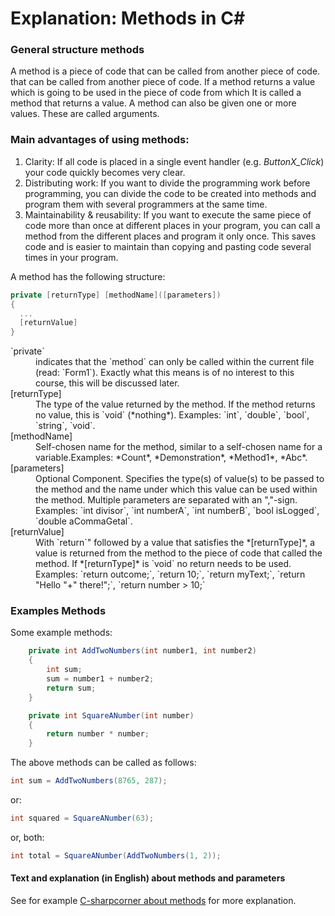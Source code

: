 # Explanation: Methods in C#

### General structure methods

A method is a piece of code that can be called from another piece of code.
that can be called from another piece of code. If a method returns a value
which is going to be used in the piece of code from which
It is called a method that returns a value.
A method can also be given one or more values.
These are called arguments.

### Main advantages of using methods:

1. Clarity: If all code is placed in a single event handler (e.g. *ButtonX_Click*) your code quickly becomes very clear.
2. Distributing work: If you want to divide the programming work before programming, you can divide the code to be created into methods and program them with several programmers at the same time.
3. Maintainability &amp; reusability: If you want to execute the same piece of code more than once at different places in your program, you can call a method from the different places and program it only once.  This saves code and is easier to maintain than copying and pasting code several times in your program.

A method has the following structure:
```cs
private [returnType] [methodName]([parameters])
{
  ...
  [returnValue]
}
```

<dl><dt>`private`</dt>
<dd>indicates that the `method` can only be called within the current file (read: `Form1`). Exactly what this means is of no interest to this course, this will be discussed later.</dd>
<dt>[returnType]</dt>
<dd>The type of the value returned by the method. If the method returns no value, this is `void` (*nothing*). Examples: `int`, `double`, `bool`, `string`, `void`.</dd>
<dt>[methodName]</dt>
<dd>Self-chosen name for the method, similar to a self-chosen name for a variable.Examples: *Count*, *Demonstration*, *Method1*, *Abc*.</dd>
<dt>[parameters]</dt>
<dd>Optional Component. Specifies the type(s) of value(s) to be passed to the method and the name under which this value can be used within the method. Multiple parameters are separated with an &quot;,&quot;-sign. Examples: `int divisor`, `int numberA`, `int numberB`, `bool isLogged`, `double aCommaGetal`.</dd>
<dt>[returnValue]</dt>
<dd>With `return`&quot; followed by a value that satisfies the *[returnType]*, a value is returned from the method to the piece of code that called the method. If *[returnType]* is `void` no return needs to be used. Examples: `return outcome;`, `return 10;`, `return myText;`, `return "Hello "+" there!";`, `return number > 10;`</dd>
</dl>


### Examples Methods

Some example methods:
```cs
    private int AddTwoNumbers(int number1, int number2)
    {
        int sum;
        sum = number1 + number2;
        return sum;
    }

    private int SquareANumber(int number)
    {
        return number * number;
    }
```

The above methods can be called as follows:
```cs
int sum = AddTwoNumbers(8765, 287);
```
or:
```cs
int squared = SquareANumber(63);
```
or, both:
```cs
int total = SquareANumber(AddTwoNumbers(1, 2));
```

#### Text and explanation (in English) about methods and parameters

See for example
[C-sharpcorner about methods](http://www.c-sharpcorner.com/UploadFile/myoussef/CSharpMethodsP_111152005003025AM/CSharpMethodsP_1.aspx)
for more explanation.